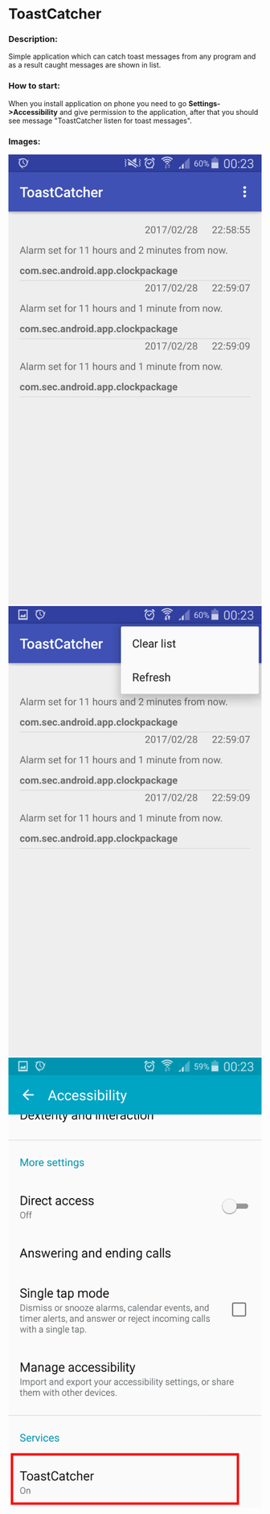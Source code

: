 # ToastCatcher
### Description:
Simple application which can catch toast messages from any program and as a result caught messages are shown in list.
### How to start:
When you install application on phone you need to go <b>Settings->Accessibility</b> and give permission to the application, 
after that you should see message "ToastCatcher listen for toast messages".
### Images:


![alt tag](https://raw.githubusercontent.com/nikolan92/ToastCatcher/master/Images/Screenshot_2017-03-01-00-23-29.jpg)
![alt tag](https://raw.githubusercontent.com/nikolan92/ToastCatcher/master/Images/Screenshot_2017-03-01-00-23-35.jpg)
![alt tag](https://raw.githubusercontent.com/nikolan92/ToastCatcher/master/Images/Screenshot_2017-03-01-00-23-56.jpg)
